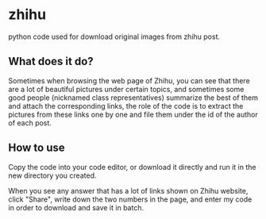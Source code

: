 # zhihu
python code used for download original images from zhihu post.

## What does it do?  

Sometimes when browsing the web page of Zhihu, you can see that there are a lot of beautiful pictures under certain topics, and sometimes some good people (nicknamed class representatives) summarize the best of them and attach the corresponding links, the role of the code is to extract the pictures from these links one by one and file them under the id of the author of each post.

## How to use

Copy the code into your code editor, or download it directly and run it in the new directory you created.

When you see any answer that has a lot of links shown on Zhihu website, click "Share", write down the two numbers in the page, and enter my code in order to download and save it in batch.
